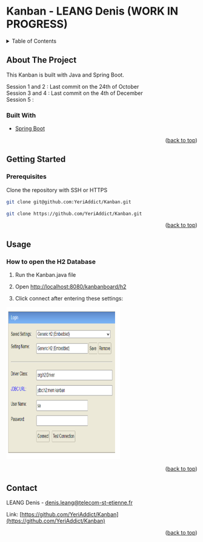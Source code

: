 # Kanban - LEANG Denis (WORK IN PROGRESS)

<!-- TABLE OF CONTENTS -->
<details>
  <summary>Table of Contents</summary>
  <ol>
    <li>
      <a href="#about-the-project">About The Project</a>
      <ul>
        <li><a href="#built-with">Built With</a></li>
      </ul>
    </li>
    <li>
      <a href="#getting-started">Getting Started</a>
      <ul>
        <li><a href="#prerequisites">Prerequisites</a></li>
      </ul>
    </li>
    <li><a href="#usage">Usage</a>
      <ul>
        <li><a href="#how-to-open-h2">How to open the H2 database</a></li>
      </ul>
    </li>
    <li><a href="#contact">Contact</a></li>
  </ol>
</details>

<!-- ABOUT THE PROJECT -->
## About The Project

This Kanban is built with Java and Spring Boot.

Session 1 and 2 : Last commit on the 24th of October  
Session 3 and 4 : Last commit on the 4th of December  
Session 5 :  

### Built With

* [Spring Boot](https://spring.io/projects/spring-boot)

<p align="right">(<a href="#top">back to top</a>)</p>

<!-- GETTING STARTED -->
## Getting Started

### Prerequisites

Clone the repository with SSH or HTTPS
   ```sh
   git clone git@github.com:YeriAddict/Kanban.git
   ```
   ```sh
   git clone https://github.com/YeriAddict/Kanban.git
   ```
<p align="right">(<a href="#top">back to top</a>)</p>

<!-- USAGE EXAMPLES -->
## Usage

### How to open the H2 Database

1. Run the Kanban.java file

2. Open [http://localhost:8080/kanbanboard/h2](http://localhost:8080/kanbanboard/h2)

3. Click connect after entering these settings: 

<img src="images/login.png" alt="Logo" width="300" height="400">

<p align="right">(<a href="#top">back to top</a>)</p>

<!-- CONTACT -->
## Contact

LEANG Denis - denis.leang@telecom-st-etienne.fr 

Link: [https://github.com/YeriAddict/Kanban](https://github.com/YeriAddict/Kanban)

<p align="right">(<a href="#top">back to top</a>)</p>
